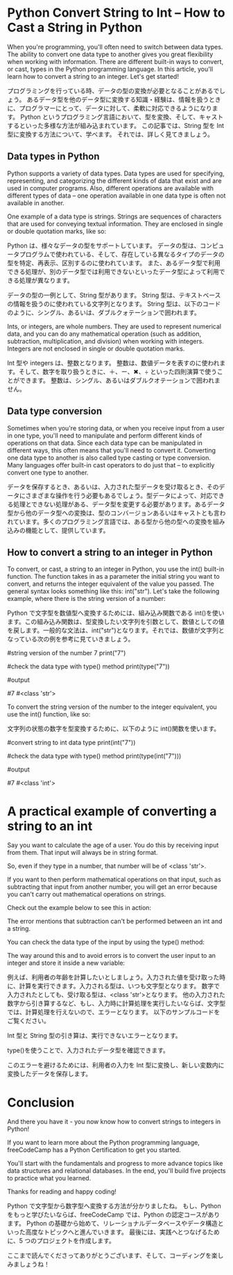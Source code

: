 # Python Convert String to Int – How to Cast a String in Python

When you're programming, you'll often need to switch between data types.
The ability to convert one data type to another gives you great flexibility when working with information.
There are different built-in ways to convert, or cast, types in the Python programming language.
In this article, you'll learn how to convert a string to an integer.
Let's get started!

プログラミングを行っている時、データの型の変換が必要となることがあるでしょう。
あるデータ型を他のデータ型に変換する知識・経験は、情報を扱うときに、プログラマーにとって、データに対して、柔軟に対応できるようになります。
Python というプログラミング言語において、型を変換、そして、キャストするといった多様な方法が組み込まれています。
この記事では、String 型を Int 型に変換する方法について、学べます。
それでは、詳しく見てきましょう。

## Data types in Python

Python supports a variety of data types.
Data types are used for specifying, representing, and categorizing the different kinds of data that exist and are used in computer programs.
Also, different operations are available with different types of data – one operation available in one data type is often not available in another.

One example of a data type is strings.
Strings are sequences of characters that are used for conveying textual information.
They are enclosed in single or double quotation marks, like so:

Python は、様々なデータの型をサポートしています。
データの型は、コンピュータプログラムで使われている、そして、存在している異なるタイプのデータの型を特定、再表示、区別するのに使われています。
また、あるデータ型で利用できる処理が、別のデータ型では利用できないといったデータ型によって利用できる処理が異なります。

データの型の一例として、String 型があります。
String 型は、テキストベースの情報を扱うのに使われている文字列となります。
String 型は、以下のコードのように、シングル、あるいは、ダブルクォテーションで囲われます。

Ints, or integers, are whole numbers.
They are used to represent numerical data, and you can do any mathematical operation (such as addition, subtraction, multiplication, and division) when working with integers.
Integers are not enclosed in single or double quotation marks.

Int 型や integers は、整数となります。
整数は、数値データを表すのに使われます。そして、数字を取り扱うときに、＋、ー、✖︎、÷ といった四則演算で使うことができます。
整数は、シングル、あるいはダブルクオテーションで囲われません。

## Data type conversion

Sometimes when you're storing data, or when you receive input from a user in one type, you'll need to manipulate and perform different kinds of operations on that data. Since each data type can be manipulated in different ways, this often means that you'll need to convert it. Converting one data type to another is also called type casting or type conversion. Many languages offer built-in cast operators to do just that – to explicitly convert one type to another.

データを保存するとき、あるいは、入力された型データを受け取るとき、そのデータにさまざまな操作を行う必要もあるでしょう。型データによって、対応できる処理とできない処理がある、データ型を変更する必要があります。あるデータ型から他のデータ型への変換は、型のコンバージョンあるいはキャストとも言われています。多くのプログラミング言語では、ある型から他の型への変換を組み込みの機能として、提供しています。

## How to convert a string to an integer in Python

To convert, or cast, a string to an integer in Python, you use the int() built-in function. The function takes in as a parameter the initial string you want to convert, and returns the integer equivalent of the value you passed. The general syntax looks something like this: int("str"). Let's take the following example, where there is the string version of a number:

Python で文字型を数値型へ変換するためには、組み込み関数である int()を使います。この組み込み関数は、型変換したい文字列を引数として、数値としての値を戻します。一般的な文法は、int("str")となります。それでは、数値が文字列となっている次の例を参考に見ていきましょう。

#string version of the number 7
print("7")

#check the data type with type() method
print(type("7"))

#output

#7
#<class 'str'>

To convert the string version of the number to the integer equivalent, you use the int() function, like so:

文字列の状態の数字を型変換するために、以下のように int()関数を使います。

#convert string to int data type
print(int("7"))

#check the data type with type() method
print(type(int("7")))

#output

#7
#<class 'int'>

# A practical example of converting a string to an int

Say you want to calculate the age of a user. You do this by receiving input from them. That input will always be in string format.

So, even if they type in a number, that number will be of <class 'str'>.

If you want to then perform mathematical operations on that input, such as subtracting that input from another number, you will get an error because you can't carry out mathematical operations on strings.

Check out the example below to see this in action:

The error mentions that subtraction can't be performed between an int and a string.

You can check the data type of the input by using the type() method:

The way around this and to avoid errors is to convert the user input to an integer and store it inside a new variable:

例えば、利用者の年齢を計算したいとしましょう。入力された値を受け取った時に、計算を実行できます。入力される型は、いつも文字型となります。
数字で入力されたとしても、受け取る型は、<class 'str'>となります。
他の入力された数字から引き算するなど、もし、入力時に計算処理を実行したいならば、文字型では、計算処理を行えないので、エラーとなります。
以下のサンプルコードをご覧ください。

Int 型と String 型の引き算は、実行できないエラーとなります。

type()を使うことで、入力されたデータ型を確認できます。

このエラーを避けるためには、利用者の入力を Int 型に変換し、新しい変数内に変換したデータを保存します。

# Conclusion

And there you have it - you now know how to convert strings to integers in Python!

If you want to learn more about the Python programming language, freeCodeCamp has a Python Certification to get you started.

You'll start with the fundamentals and progress to more advance topics like data structures and relational databases. In the end, you'll build five projects to practice what you learned.

Thanks for reading and happy coding!

Python で文字型から数字型へ変換する方法が分かりましたね。
もし、Python をもっと学びたいならば、freeCodeCamp では、Python の認定コースがあります。
Python の基礎から始めて、リレーショナルデータベースやデータ構造といった高度なトピックへと進んでいきます。
最後には、実践へとつなげるために、5 つのプロジェクトを作成します。

ここまで読んでくださってありがとうございます、そして、コーディングを楽しみましょうね！
